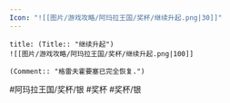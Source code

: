 ```yaml
---
Icon: "![[图片/游戏攻略/阿玛拉王国/奖杯/继续升起.png|30]]"
---
```

```ad-common-silver-trophy
title: (Title:: "继续升起")
![[图片/游戏攻略/阿玛拉王国/奖杯/继续升起.png|100]]

(Comment:: "格雷夫霍要塞已完全恢复.")
```

#阿玛拉王国/奖杯/银 #奖杯 #奖杯/银
